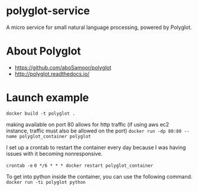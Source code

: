 # polyglot-service
A micro service for small natural language processing, powered by Polyglot.

# About Polyglot
- https://github.com/aboSamoor/polyglot
- http://polyglot.readthedocs.io/

# Launch example

`docker build -t polyglot .`

making available on port 80 allows for http traffic
(if using aws ec2 instance, traffic must also be allowed on the port)
`docker run -dp 80:80 --name polyglot_container polyglot`


I set up a crontab to restart the container every day because I was having issues with it becoming nonresponsive.

`crontab -e`
`0 */6 * * * docker restart polyglot_container`


To get into python inside the container, you can use the following command.
`docker run -ti polyglot python`

